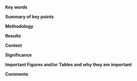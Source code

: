 
**Key words**


**Summary of key points** 

**Methodology** 

**Results** 

**Context**

**Significance** 

**Important Figures and/or Tables and why they are important** 

**Comments** 
